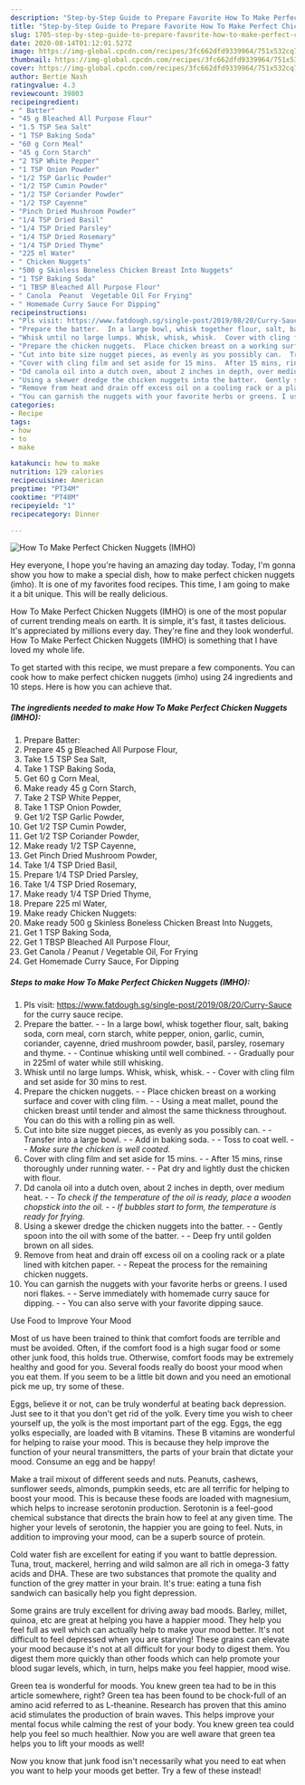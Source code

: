 ```yaml
---
description: "Step-by-Step Guide to Prepare Favorite How To Make Perfect Chicken Nuggets (IMHO)"
title: "Step-by-Step Guide to Prepare Favorite How To Make Perfect Chicken Nuggets (IMHO)"
slug: 1705-step-by-step-guide-to-prepare-favorite-how-to-make-perfect-chicken-nuggets-imho
date: 2020-08-14T01:12:01.527Z
image: https://img-global.cpcdn.com/recipes/3fc662dfd9339964/751x532cq70/how-to-make-perfect-chicken-nuggets-imho-recipe-main-photo.jpg
thumbnail: https://img-global.cpcdn.com/recipes/3fc662dfd9339964/751x532cq70/how-to-make-perfect-chicken-nuggets-imho-recipe-main-photo.jpg
cover: https://img-global.cpcdn.com/recipes/3fc662dfd9339964/751x532cq70/how-to-make-perfect-chicken-nuggets-imho-recipe-main-photo.jpg
author: Bertie Nash
ratingvalue: 4.3
reviewcount: 39803
recipeingredient:
- " Batter"
- "45 g Bleached All Purpose Flour"
- "1.5 TSP Sea Salt"
- "1 TSP Baking Soda"
- "60 g Corn Meal"
- "45 g Corn Starch"
- "2 TSP White Pepper"
- "1 TSP Onion Powder"
- "1/2 TSP Garlic Powder"
- "1/2 TSP Cumin Powder"
- "1/2 TSP Coriander Powder"
- "1/2 TSP Cayenne"
- "Pinch Dried Mushroom Powder"
- "1/4 TSP Dried Basil"
- "1/4 TSP Dried Parsley"
- "1/4 TSP Dried Rosemary"
- "1/4 TSP Dried Thyme"
- "225 ml Water"
- " Chicken Nuggets"
- "500 g Skinless Boneless Chicken Breast Into Nuggets"
- "1 TSP Baking Soda"
- "1 TBSP Bleached All Purpose Flour"
- " Canola  Peanut  Vegetable Oil For Frying"
- " Homemade Curry Sauce For Dipping"
recipeinstructions:
- "Pls visit: https://www.fatdough.sg/single-post/2019/08/20/Curry-Sauce for the curry sauce recipe."
- "Prepare the batter.  In a large bowl, whisk together flour, salt, baking soda, corn meal, corn starch, white pepper, onion, garlic, cumin, coriander, cayenne, dried mushroom powder, basil, parsley, rosemary and thyme.  Continue whisking until well combined.  Gradually pour in 225ml of water while still whisking."
- "Whisk until no large lumps. Whisk, whisk, whisk.  Cover with cling film and set aside for 30 mins to rest."
- "Prepare the chicken nuggets.  Place chicken breast on a working surface and cover with cling film.  Using a meat mallet, pound the chicken breast until tender and almost the same thickness throughout. You can do this with a rolling pin as well."
- "Cut into bite size nugget pieces, as evenly as you possibly can.  Transfer into a large bowl.  Add in baking soda.  Toss to coat well.  *Make sure the chicken is well coated.*"
- "Cover with cling film and set aside for 15 mins.  After 15 mins, rinse thoroughly under running water.  Pat dry and lightly dust the chicken with flour."
- "Dd canola oil into a dutch oven, about 2 inches in depth, over medium heat.  *To check if the temperature of the oil is ready, place a wooden chopstick into the oil.  If bubbles start to form, the temperature is ready for frying.*"
- "Using a skewer dredge the chicken nuggets into the batter.  Gently spoon into the oil with some of the batter.  Deep fry until golden brown on all sides."
- "Remove from heat and drain off excess oil on a cooling rack or a plate lined with kitchen paper.  Repeat the process for the remaining chicken nuggets."
- "You can garnish the nuggets with your favorite herbs or greens. I used nori flakes.  Serve immediately with homemade curry sauce for dipping.  You can also serve with your favorite dipping sauce."
categories:
- Recipe
tags:
- how
- to
- make

katakunci: how to make 
nutrition: 129 calories
recipecuisine: American
preptime: "PT34M"
cooktime: "PT48M"
recipeyield: "1"
recipecategory: Dinner

---
```



![How To Make Perfect Chicken Nuggets (IMHO)](https://img-global.cpcdn.com/recipes/3fc662dfd9339964/751x532cq70/how-to-make-perfect-chicken-nuggets-imho-recipe-main-photo.jpg)

Hey everyone, I hope you're having an amazing day today. Today, I'm gonna show you how to make a special dish, how to make perfect chicken nuggets (imho). It is one of my favorites food recipes. This time, I am going to make it a bit unique. This will be really delicious.

How To Make Perfect Chicken Nuggets (IMHO) is one of the most popular of current trending meals on earth. It is simple, it's fast, it tastes delicious. It's appreciated by millions every day. They're fine and they look wonderful. How To Make Perfect Chicken Nuggets (IMHO) is something that I have loved my whole life.




To get started with this recipe, we must prepare a few components. You can cook how to make perfect chicken nuggets (imho) using 24 ingredients and 10 steps. Here is how you can achieve that.

<!--inarticleads1-->

##### The ingredients needed to make How To Make Perfect Chicken Nuggets (IMHO):

1. Prepare  Batter:
1. Prepare 45 g Bleached All Purpose Flour,
1. Take 1.5 TSP Sea Salt,
1. Take 1 TSP Baking Soda,
1. Get 60 g Corn Meal,
1. Make ready 45 g Corn Starch,
1. Take 2 TSP White Pepper,
1. Take 1 TSP Onion Powder,
1. Get 1/2 TSP Garlic Powder,
1. Get 1/2 TSP Cumin Powder,
1. Get 1/2 TSP Coriander Powder,
1. Make ready 1/2 TSP Cayenne,
1. Get Pinch Dried Mushroom Powder,
1. Take 1/4 TSP Dried Basil,
1. Prepare 1/4 TSP Dried Parsley,
1. Take 1/4 TSP Dried Rosemary,
1. Make ready 1/4 TSP Dried Thyme,
1. Prepare 225 ml Water,
1. Make ready  Chicken Nuggets:
1. Make ready 500 g Skinless Boneless Chicken Breast Into Nuggets,
1. Get 1 TSP Baking Soda,
1. Get 1 TBSP Bleached All Purpose Flour,
1. Get  Canola / Peanut / Vegetable Oil, For Frying
1. Get  Homemade Curry Sauce, For Dipping




<!--inarticleads2-->

##### Steps to make How To Make Perfect Chicken Nuggets (IMHO):

1. Pls visit: https://www.fatdough.sg/single-post/2019/08/20/Curry-Sauce for the curry sauce recipe.
1. Prepare the batter. -  - In a large bowl, whisk together flour, salt, baking soda, corn meal, corn starch, white pepper, onion, garlic, cumin, coriander, cayenne, dried mushroom powder, basil, parsley, rosemary and thyme. -  - Continue whisking until well combined. -  - Gradually pour in 225ml of water while still whisking.
1. Whisk until no large lumps. Whisk, whisk, whisk. -  - Cover with cling film and set aside for 30 mins to rest.
1. Prepare the chicken nuggets. -  - Place chicken breast on a working surface and cover with cling film. -  - Using a meat mallet, pound the chicken breast until tender and almost the same thickness throughout. You can do this with a rolling pin as well.
1. Cut into bite size nugget pieces, as evenly as you possibly can. -  - Transfer into a large bowl. -  - Add in baking soda. -  - Toss to coat well. -  - *Make sure the chicken is well coated.*
1. Cover with cling film and set aside for 15 mins. -  - After 15 mins, rinse thoroughly under running water. -  - Pat dry and lightly dust the chicken with flour.
1. Dd canola oil into a dutch oven, about 2 inches in depth, over medium heat. -  - *To check if the temperature of the oil is ready, place a wooden chopstick into the oil. -  - If bubbles start to form, the temperature is ready for frying.*
1. Using a skewer dredge the chicken nuggets into the batter. -  - Gently spoon into the oil with some of the batter. -  - Deep fry until golden brown on all sides.
1. Remove from heat and drain off excess oil on a cooling rack or a plate lined with kitchen paper. -  - Repeat the process for the remaining chicken nuggets.
1. You can garnish the nuggets with your favorite herbs or greens. I used nori flakes. -  - Serve immediately with homemade curry sauce for dipping. -  - You can also serve with your favorite dipping sauce.




Use Food to Improve Your Mood


Most of us have been trained to think that comfort foods are terrible and must be avoided. Often, if the comfort food is a high sugar food or some other junk food, this holds true. Otherwise, comfort foods may be extremely healthy and good for you. Several foods really do boost your mood when you eat them. If you seem to be a little bit down and you need an emotional pick me up, try some of these.

Eggs, believe it or not, can be truly wonderful at beating back depression. Just see to it that you don't get rid of the yolk. Every time you wish to cheer yourself up, the yolk is the most important part of the egg. Eggs, the egg yolks especially, are loaded with B vitamins. These B vitamins are wonderful for helping to raise your mood. This is because they help improve the function of your neural transmitters, the parts of your brain that dictate your mood. Consume an egg and be happy!

Make a trail mixout of different seeds and nuts. Peanuts, cashews, sunflower seeds, almonds, pumpkin seeds, etc are all terrific for helping to boost your mood. This is because these foods are loaded with magnesium, which helps to increase serotonin production. Serotonin is a feel-good chemical substance that directs the brain how to feel at any given time. The higher your levels of serotonin, the happier you are going to feel. Nuts, in addition to improving your mood, can be a superb source of protein.

Cold water fish are excellent for eating if you want to battle depression. Tuna, trout, mackerel, herring and wild salmon are all rich in omega-3 fatty acids and DHA. These are two substances that promote the quality and function of the grey matter in your brain. It's true: eating a tuna fish sandwich can basically help you fight depression. 

Some grains are truly excellent for driving away bad moods. Barley, millet, quinoa, etc are great at helping you have a happier mood. They help you feel full as well which can actually help to make your mood better. It's not difficult to feel depressed when you are starving! These grains can elevate your mood because it's not at all difficult for your body to digest them. You digest them more quickly than other foods which can help promote your blood sugar levels, which, in turn, helps make you feel happier, mood wise.

Green tea is wonderful for moods. You knew green tea had to be in this article somewhere, right? Green tea has been found to be chock-full of an amino acid referred to as L-theanine. Research has proven that this amino acid stimulates the production of brain waves. This helps improve your mental focus while calming the rest of your body. You knew green tea could help you feel so much healthier. Now you are well aware that green tea helps you to lift your moods as well!

Now you know that junk food isn't necessarily what you need to eat when you want to help your moods get better. Try a few of these instead!

